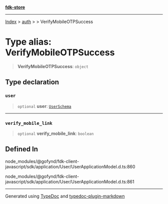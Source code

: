 [**fdk-store**](../../../README.md)
***

[Index](../../../API.md) > [auth](../../README.md) > [<internal>](../README.md) > VerifyMobileOTPSuccess

# Type alias: VerifyMobileOTPSuccess

> **VerifyMobileOTPSuccess**: `object`

## Type declaration

### `user`

> `optional` **user**: [`UserSchema`](type-alias.UserSchema.md)

***

### `verify_mobile_link`

> `optional` **verify\_mobile\_link**: `boolean`

## Defined In

node\_modules/@gofynd/fdk-client-javascript/sdk/application/User/UserApplicationModel.d.ts:860

node\_modules/@gofynd/fdk-client-javascript/sdk/application/User/UserApplicationModel.d.ts:861

***
Generated using [TypeDoc](https://typedoc.org/) and [typedoc-plugin-markdown](https://www.npmjs.com/package/typedoc-plugin-markdown)
